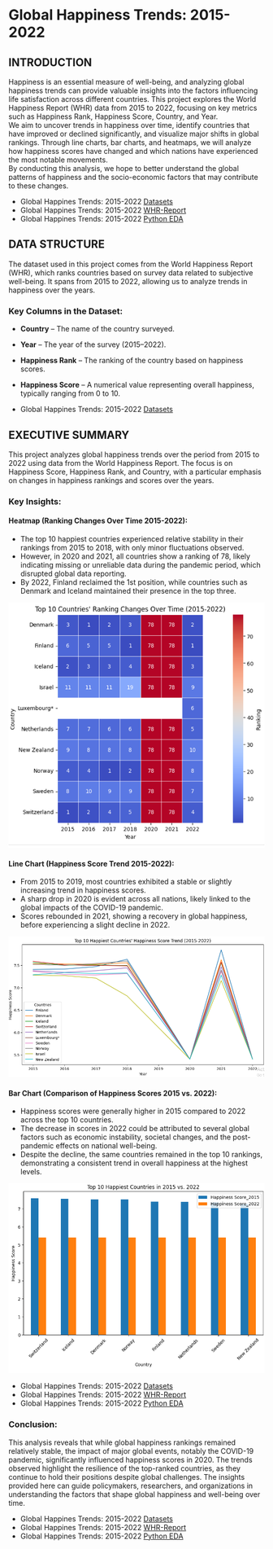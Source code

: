 # Global Happiness Trends: 2015-2022

## INTRODUCTION
Happiness is an essential measure of well-being, and analyzing global happiness trends can provide valuable insights into the factors influencing life satisfaction across different countries. This project explores the World Happiness Report (WHR) data from 2015 to 2022, focusing on key metrics such as Happiness Rank, Happiness Score, Country, and Year.  
We aim to uncover trends in happiness over time, identify countries that have improved or declined significantly, and visualize major shifts in global rankings. Through line charts, bar charts, and heatmaps, we will analyze how happiness scores have changed and which nations have experienced the most notable movements.  
By conducting this analysis, we hope to better understand the global patterns of happiness and the socio-economic factors that may contribute to these changes. 

- Global Happines Trends: 2015-2022 [Datasets](https://github.com/NishaChandila/WHR-Trends-2015-2022/tree/main/Datasets)
- Global Happines Trends: 2015-2022 [WHR-Report](https://github.com/NishaChandila/WHR-Trends-2015-2022/blob/main/WHR-Report.pdf)
- Global Happines Trends: 2015-2022 [Python EDA](https://github.com/NishaChandila/WHR-Trends-2015-2022/blob/main/World_Happiness_2015_2022.ipynb)

## DATA STRUCTURE
The dataset used in this project comes from the World Happiness Report (WHR), which ranks countries based on survey data related to subjective well-being. It spans from 2015 to 2022, allowing us to analyze trends in happiness over the years.

### Key Columns in the Dataset:
- **Country** – The name of the country surveyed.
- **Year** – The year of the survey (2015–2022).
- **Happiness Rank** – The ranking of the country based on happiness scores.
- **Happiness Score** – A numerical value representing overall happiness, typically ranging from 0 to 10.

- Global Happines Trends: 2015-2022 [Datasets](https://github.com/NishaChandila/WHR-Trends-2015-2022/tree/main/Datasets)

## EXECUTIVE SUMMARY
This project analyzes global happiness trends over the period from 2015 to 2022 using data from the World Happiness Report. The focus is on Happiness Score, Happiness Rank, and Country, with a particular emphasis on changes in happiness rankings and scores over the years.

### Key Insights:

#### Heatmap (Ranking Changes Over Time 2015-2022):
- The top 10 happiest countries experienced relative stability in their rankings from 2015 to 2018, with only minor fluctuations observed.
- However, in 2020 and 2021, all countries show a ranking of 78, likely indicating missing or unreliable data during the pandemic period, which disrupted global data reporting.
- By 2022, Finland reclaimed the 1st position, while countries such as Denmark and Iceland maintained their presence in the top three.

![Headmap](https://github.com/NishaChandila/project-assets/blob/main/WHR-2015-2022.PNG)

#### Line Chart (Happiness Score Trend 2015-2022):
- From 2015 to 2019, most countries exhibited a stable or slightly increasing trend in happiness scores.
- A sharp drop in 2020 is evident across all nations, likely linked to the global impacts of the COVID-19 pandemic.
- Scores rebounded in 2021, showing a recovery in global happiness, before experiencing a slight decline in 2022.

![Line Chart](https://github.com/NishaChandila/project-assets/blob/main/WHR-top10.PNG)

#### Bar Chart (Comparison of Happiness Scores 2015 vs. 2022):
- Happiness scores were generally higher in 2015 compared to 2022 across the top 10 countries.
- The decrease in scores in 2022 could be attributed to several global factors such as economic instability, societal changes, and the post-pandemic effects on national well-being.
- Despite the decline, the same countries remained in the top 10 rankings, demonstrating a consistent trend in overall happiness at the highest levels.

![Bar Chart](https://github.com/NishaChandila/project-assets/blob/main/WHR-2015vs2022.PNG)

- Global Happines Trends: 2015-2022 [Datasets](https://github.com/NishaChandila/WHR-Trends-2015-2022/tree/main/Datasets)
- Global Happines Trends: 2015-2022 [WHR-Report](https://github.com/NishaChandila/WHR-Trends-2015-2022/blob/main/WHR-Report.pdf)
- Global Happines Trends: 2015-2022 [Python EDA](https://github.com/NishaChandila/WHR-Trends-2015-2022/blob/main/World_Happiness_2015_2022.ipynb)

### Conclusion:
This analysis reveals that while global happiness rankings remained relatively stable, the impact of major global events, notably the COVID-19 pandemic, significantly influenced happiness scores in 2020. The trends observed highlight the resilience of the top-ranked countries, as they continue to hold their positions despite global challenges. The insights provided here can guide policymakers, researchers, and organizations in understanding the factors that shape global happiness and well-being over time.

- Global Happines Trends: 2015-2022 [Datasets](https://github.com/NishaChandila/WHR-Trends-2015-2022/tree/main/Datasets)
- Global Happines Trends: 2015-2022 [WHR-Report](https://github.com/NishaChandila/WHR-Trends-2015-2022/blob/main/WHR-Report.pdf)
- Global Happines Trends: 2015-2022 [Python EDA](https://github.com/NishaChandila/WHR-Trends-2015-2022/blob/main/World_Happiness_2015_2022.ipynb)
